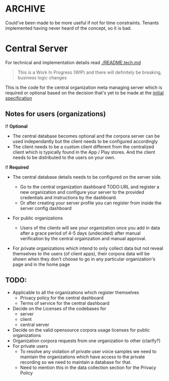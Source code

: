 # ARCHIVE

Could've been made to be more useful if not for time constraints.
Tenants implemented having never heard of the concept, so it is bad.

# Central Server

For technical and implementation details read [./README.tech.md](./README.tech.md)

> This is a Work In Progress (WIP) and there will definitely be breaking, business logic changes

This is the code for the central organization meta managing server which is required or optional based on the decision that's yet to be made at the [initial specification](https://docs.google.com/document/d/1KT_sxSCRaaK5xkVE1t0xDTUzlPYNQJAJXs4B3K5YDkM/view)

## Notes for users (organizations)

If **Optional**

- The central database becomes optional and the corpora server can be used independantly but the client needs to be configured accordingly
- The client needs to be a custom client different from the centralized client which is typically found in the App / Play stores. And the client needs to be distributed to the users on your own.

If **Required**

- The central database details needs to be configured on the server side.

  - Go to the central organization dashboard TODO:URL and register a new organization and configure your server to the provided credentials and instructions by the dashboard.
  - Or after creating your server profile you can register from inside the server config dashboard

- For public organizations
  - Users of the clients will see your organization once you add in data after a grace period of 4-5 days (undecided) after manual verification by the central orgainzation and manual approval.
- For private organizations which intend to only collect data but not reveal themselves to the users (of client apps), their corpora data will be shown when they don't choose to go in any particular organization's page and in the home page

## TODO:

- Applicable to all the organizations which register themselves
  - Privacy policy for the central dashboard
  - Terms of service for the central dashboard
- Decide on the Licenses of the codebases for
  - server
  - client
  - central server
- Decide on the valid opensource corpora usage licenses for public organizations
- Organization corpora requests from one organization to other (clarify?)
- For private users
    - To resolve any violation of private user voice samples we need to maintain the organizations which have access to the private recording so we need to maintain a database for that.
  - Need to mention this in the data collection section for the Privacy Policy
